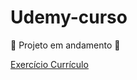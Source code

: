 # Udemy-curso
 
 🚧 Projeto em andamento 🚧
 
 <a href="Seções/Seção__2/currículo_exercício/index.html">Exercício Currículo</a>

 ##
